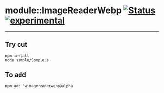 
# module::ImageReaderWebp  [![Status](https://github.com/Wandalen/wImageReaderWebp/workflows/Publish/badge.svg)](https://github.com/Wandalen/wImageReaderWebp/actions?query=workflow%3APublish) [![experimental](https://img.shields.io/badge/stability-experimental-orange.svg)](https://github.com/emersion/stability-badges#experimental)

___

## Try out
```
npm install
node sample/Sample.s
```

## To add
```
npm add 'wimagereaderwebp@alpha'
```

